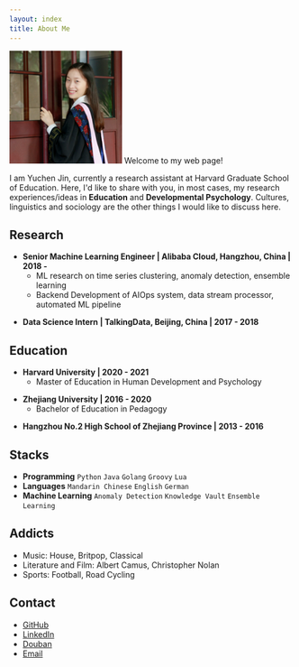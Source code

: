 ```yaml
---
layout: index
title: About Me
---
```

[]()
[]()
<img src="https://raw.githubusercontent.com/Regenchen/Regenchen.github.io/master/assets/me.jpeg" width="200" height="200">
Welcome to my web page! 

I am Yuchen Jin, currently a research assistant at Harvard Graduate School of Education. Here, I'd like to share with you, in most cases, my research experiences/ideas in **Education** and **Developmental Psychology**. Cultures, linguistics and sociology are the other things I would like to discuss here.


## Research

- **Senior Machine Learning Engineer \| Alibaba Cloud, Hangzhou, China \| 2018 -**
  + ML research on time series clustering, anomaly detection, ensemble learning
  + Backend Development of AIOps system, data stream processor, automated ML pipeline

[]()

- **Data Science Intern \| TalkingData, Beijing, China \| 2017 - 2018**


## Education

-  **Harvard University \| 2020 - 2021**
   + Master of Education in Human Development and Psychology

[]() <!--as blank line-->

- **Zhejiang University \| 2016 - 2020**
  + Bachelor of Education in Pedagogy

[]() <!--as blank line-->

- **Hangzhou No.2 High School of Zhejiang Province \| 2013 - 2016**



## Stacks

- **Programming** `Python` `Java` `Golang` `Groovy` `Lua`
- **Languages** `Mandarin Chinese` `English` `German`
- **Machine Learning** `Anomaly Detection` `Knowledge Vault` `Ensemble Learning`


## Addicts
- Music: House, Britpop, Classical
- Literature and Film: Albert Camus, Christopher Nolan
- Sports: Football, Road Cycling


## Contact

- [GitHub](https://github.com/Jiaxigu)
- [LinkedIn](https://www.linkedin.com/in/jiaxigu/)
- [Douban](https://www.douban.com/people/macnir/)
- [Email](mailto:mcjxgu@163.com)